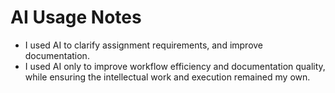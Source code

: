 # AI Usage Notes

- I used AI to clarify assignment requirements, and improve documentation.
- I used AI only to improve workflow efficiency and documentation quality, while ensuring the intellectual work and execution remained my own.

